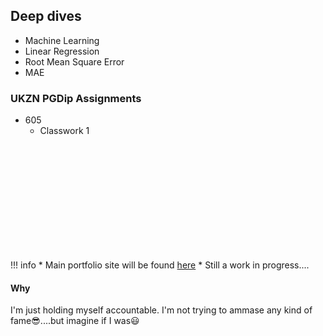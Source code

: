 ## Deep dives
  - Machine Learning
  - Linear Regression
  - Root Mean Square Error
  - MAE

### UKZN PGDip Assignments
  - 605
    - Classwork 1
<br>
<br>
<br>
<br>
<br>
<br>
<br>
<br>
<br>
<br>

!!! info
    * Main portfolio site will be found [here](https://kgatman.github.io/)
    * Still a work in progress....


#### Why
I'm just holding myself accountable. I'm not trying to ammase any kind of fame😎....but imagine if I was😃
